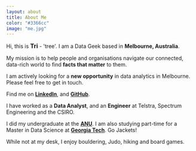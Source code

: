 ```yaml
---
layout: about
title: About Me
color: "#3366cc"
image: "me.jpg"
---
```

Hi, this is <span class="red-text" style="font-size: 16px"> **Tri**</span> - 'tree'. I am a Data Geek based in <span class="red-text">**Melbourne, Australia**</span>. 

My mission is to help people and organisations navigate our connected, data-rich world to find <span class="red-text">**facts that matter**</span> to them. 

I am actively looking for a <span class="red-text">**new opportunity**</span> in data analytics in Melbourne. Please feel free to get in touch.

Find me on [**LinkedIn**](https://www.linkedin.com/in/tri-q-nguyen), and [**GitHub**](https://github.com/tri47).

I have worked as a <span class="red-text">**Data Analyst**</span>, and an <span class="red-text">**Engineer**</span> at Telstra, Spectrum Engineering and the CSIRO. 

I did my undergraduate at the [**ANU**](https://www.anu.edu.au/). I am also studying part-time for a Master in Data Science at [**Georgia Tech**](https://www.gatech.edu/). Go Jackets!

While not at my desk, I enjoy bouldering, Judo, hiking and board games.

